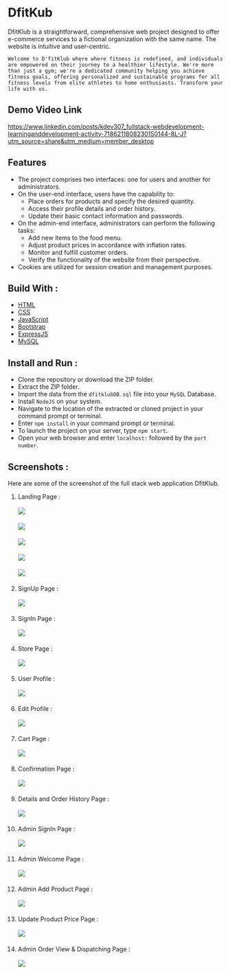 # DfitKub

DfitKlub is a straightforward, comprehensive web project designed to offer e-commerce services to a fictional organization with the same name. The website is intuitive and user-centric.

    Welcome to D'fitKlub where where fitness is redefined, and individuals are empowered on their journey to a healthier lifestyle. We're more than just a gym; we're a dedicated community helping you achieve fitness goals, offering personalized and sustainable programs for all fitness levels from elite athletes to home enthusiasts. Transform your life with us.

## Demo Video Link

https://www.linkedin.com/posts/kdev307_fullstack-webdevelopment-learninganddevelopment-activity-7186211808230150144-8L-J?utm_source=share&utm_medium=member_desktop

## Features

-   The project comprises two interfaces: one for users and another for administrators.
-   On the user-end interface, users have the capability to:
    -   Place orders for products and specify the desired quantity.
    -   Access their profile details and order history.
    -   Update their basic contact information and passwords.
-   On the admin-end interface, administrators can perform the following tasks:
    -   Add new items to the food menu.
    -   Adjust product prices in accordance with inflation rates.
    -   Monitor and fulfill customer orders.
    -   Verify the functionality of the website from their perspective.
-   Cookies are utilized for session creation and management purposes.

## Build With :

<ul>
    <li><a href="https://www.w3schools.com/html/" target="_blank">HTML</a></li>
    <li><a href="https://www.w3schools.com/css/" target="_blank">CSS</a></li>
    <li><a href="https://www.w3schools.com/js/" target="_blank">JavaScript</a></li>
    <li><a href="https://www.w3schools.com/bootstrap5/index.php" target="_blank">Bootstrap</a></li>
    <li><a href="https://expressjs.com/" target="_blank">ExpressJS</a></li>
    <li><a href="https://www.w3schools.com/mysql/default.asp" target="_blank">MySQL</a></li>
</ul>

## Install and Run :

-   Clone the repository or download the ZIP folder.
-   Extract the ZIP folder.
-   Import the data from the `dfitklubDB.sql` file into your `MySQL` Database.
-   Install `NodeJS` on your system.
-   Navigate to the location of the extracted or cloned project in your command prompt or terminal.
-   Enter `npm install` in your command prompt or terminal.
-   To launch the project on your server, type `npm start`.
-   Open your web browser and enter `localhost:` followed by the `port number`.

## Screenshots :

Here are some of the screenshot of the full stack web application DfitKlub.

1. Landing Page :<br><br>
   <img src="screenshots/hero-section.png"><br><br>
   <img src="screenshots/about-us.png"><br><br>
   <img src="screenshots/programs.png"><br><br>
   <img src="screenshots/passes.png"><br><br>
   <img src="screenshots/gallery.png"><br><br>
2. SignUp Page :<br><br> <img src="screenshots/sign-up.png"><br><br>
3. SignIn Page :<br><br> <img src="screenshots/sign-in.png"><br><br>
4. Store Page : <br><br> <img src="screenshots/fitstore.png"><br><br>
5. User Profile : <br><br> <img src="screenshots/my-profile.png"><br><br>
6. Edit Profile :<br><br> <img src="screenshots/edit-profile.png"><br><br>
7. Cart Page : <br><br> <img src="screenshots/my-cart.png"><br><br>
8. Confirmation Page :<br><br> <img src="screenshots/order-confirmed.png"><br><br>
9. Details and Order History Page :<br><br> <img src="screenshots/my-order-history.png"><br><br>
10. Admin SignIn Page : <br><br> <img src="screenshots/admin-sign-in.png"><br><br>
11. Admin Welcome Page :<br><br> <img src="screenshots/admin-home.png"><br><br>
12. Admin Add Product Page :<br><br> <img src="screenshots/admin-add-product.png"><br><br>
13. Update Product Price Page :<br><br> <img src="screenshots/admin-update-price.png"><br><br>
14. Admin Order View & Dispatching Page :<br><br> <img src="screenshots/admin-dispatch-orders.png"><br><br>
